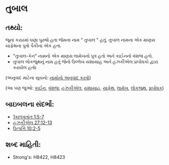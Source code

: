 # તુબાલ 

## તથ્યો: 

જૂના કરારમાં ઘણા પુરુષો હતા જેમના નામ " તુબાલ " હતું.
તુબાલ નામના એક માણસ યાફેથના પુત્રો પૈકીના એક હતા.

* "તુબાલ-કેન" નામનો એક માણસ લામેખનો પુત્ર હતો અને કાઈનનો વંશજ હતો.
* તુબાલ લોકજુથનું નામ હતું જેનો ઉલ્લેખ યશાયાહ અને હઝકીએલ પ્રબોધકો દ્વારા કરાયેલ હતો।

(અનુવાદ માટેના સૂચનો: [નામોનો અનુવાદ કરવો](rc://gu/ta/man/translate/translate-names))

(આ પણ જુઓ: [કાઈન](../names/cain.md), [વંશજ](../other/descendant.md), [હઝકીએલ](../names/ezekiel.md), [યશાયાહ](../names/isaiah.md), [યાફેથ](../names/japheth.md), [લામેખ](../names/lamech.md), [લોકજૂથ](../other/peoplegroup.md), [પ્રબોધક](../kt/prophet.md))

## બાઇબલના સંદર્ભો: 

* [1કાળવૃતાંત 1:5-7](rc://gu/tn/help/1ch/01/05)
* [હઝકીએલ 27:12-13](rc://gu/tn/help/ezk/27/12)
* [ઉત્પત્તિ 10:2-5](rc://gu/tn/help/gen/10/02)

## શબ્દ માહિતી: 

* Strong's: H8422, H8423
